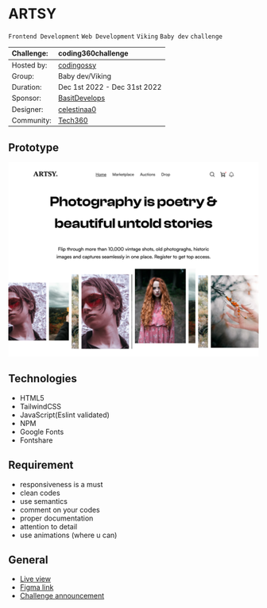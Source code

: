 # ARTSY
`Frontend Development` `Web Development` `Viking` `Baby dev` `challenge`

|Challenge: | coding360challenge                                |
|:----------|:--------------------------------------------------|
|Hosted by: | [codingossy](https://twitter.com/codingossy)      |
|Group:     | Baby dev/Viking                                   |
|Duration:  | Dec 1st 2022 - Dec 31st 2022                      |
|Sponsor:   | [BasitDevelops](https://twitter.com/BasitDevelops)|
|Designer:  | [celestinaa0](https://twitter.com/celestinaa0)    |
|Community: | [Tech360](https://twitter.com/i/communities/1534272865725472770)|

## Prototype

![Desktop prototype](./images/desktop-prototype.png)

## Technologies

- HTML5
- TailwindCSS
- JavaScript(Eslint validated)
- NPM
- Google Fonts
- Fontshare

## Requirement

- responsiveness is a must
- clean codes
- use semantics
- comment on your codes
- proper documentation
- attention to detail
- use animations (where u can)

## General

- [Live view](https://artsybymide.netlify.app/)
- [Figma link](https://www.figma.com/file/18hZ5n19imr8RxmzwXUtKK/ARTSY?node-id=302%3A119&t=mkbfAHKhY0dCptfM-1)
- [Challenge announcement](https://twitter.com/codingossy/status/1598218445069639681)
